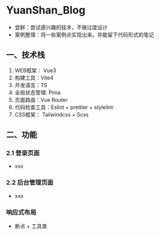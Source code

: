 # YuanShan_Blog

* 尝鲜：尝试感兴趣的技术，不做过度设计
* 案例整理：将一些案例点实现出来。并能留下代码形式的笔记

## 一、技术栈

1. WEB框架： Vue3
2. 构建工具：Vite4
3. 开发语言：TS
4. 全局状态管理: Pinia
5. 页面路由：Vue Router
6. 代码检查工具：Eslint  + prettier + stylelint
7. CSS框架： Tailwindcss + Scss

## 二、功能

### 2.1 登录页面

* xxx
  
### 2.2 后台管理页面

* xxx

### 响应式布局

* 断点 + 工具类
